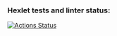 ### Hexlet tests and linter status:
[![Actions Status](https://github.com/greekchic/frontend-project-44/actions/workflows/hexlet-check.yml/badge.svg)](https://github.com/greekchic/frontend-project-44/actions)